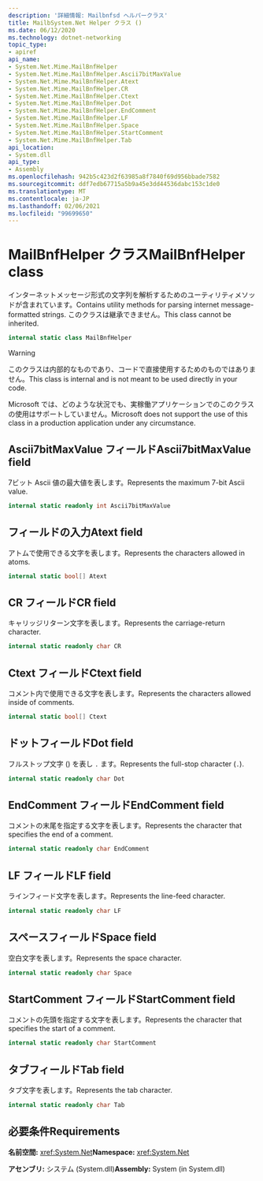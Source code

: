 ```yaml
---
description: '詳細情報: Mailbnfsd ヘルパークラス'
title: MailbSystem.Net Helper クラス ()
ms.date: 06/12/2020
ms.technology: dotnet-networking
topic_type:
- apiref
api_name:
- System.Net.Mime.MailBnfHelper
- System.Net.Mime.MailBnfHelper.Ascii7bitMaxValue
- System.Net.Mime.MailBnfHelper.Atext
- System.Net.Mime.MailBnfHelper.CR
- System.Net.Mime.MailBnfHelper.Ctext
- System.Net.Mime.MailBnfHelper.Dot
- System.Net.Mime.MailBnfHelper.EndComment
- System.Net.Mime.MailBnfHelper.LF
- System.Net.Mime.MailBnfHelper.Space
- System.Net.Mime.MailBnfHelper.StartComment
- System.Net.Mime.MailBnfHelper.Tab
api_location:
- System.dll
api_type:
- Assembly
ms.openlocfilehash: 942b5c423d2f63985a8f7840f69d956bbade7582
ms.sourcegitcommit: ddf7edb67715a5b9a45e3dd44536dabc153c1de0
ms.translationtype: MT
ms.contentlocale: ja-JP
ms.lasthandoff: 02/06/2021
ms.locfileid: "99699650"
---
```

# <a name="mailbnfhelper-class"></a><span data-ttu-id="8ad69-103">MailBnfHelper クラス</span><span class="sxs-lookup"><span data-stu-id="8ad69-103">MailBnfHelper class</span></span>

<span data-ttu-id="8ad69-104">インターネットメッセージ形式の文字列を解析するためのユーティリティメソッドが含まれています。</span><span class="sxs-lookup"><span data-stu-id="8ad69-104">Contains utility methods for parsing internet message-formatted strings.</span></span> <span data-ttu-id="8ad69-105">このクラスは継承できません。</span><span class="sxs-lookup"><span data-stu-id="8ad69-105">This class cannot be inherited.</span></span>

```csharp
internal static class MailBnfHelper
```

> [!WARNING]
> <span data-ttu-id="8ad69-106">このクラスは内部的なものであり、コードで直接使用するためのものではありません。</span><span class="sxs-lookup"><span data-stu-id="8ad69-106">This class is internal and is not meant to be used directly in your code.</span></span>
>
> <span data-ttu-id="8ad69-107">Microsoft では、どのような状況でも、実稼働アプリケーションでのこのクラスの使用はサポートしていません。</span><span class="sxs-lookup"><span data-stu-id="8ad69-107">Microsoft does not support the use of this class in a production application under any circumstance.</span></span>

## <a name="ascii7bitmaxvalue-field"></a><span data-ttu-id="8ad69-108">Ascii7bitMaxValue フィールド</span><span class="sxs-lookup"><span data-stu-id="8ad69-108">Ascii7bitMaxValue field</span></span>

<span data-ttu-id="8ad69-109">7ビット Ascii 値の最大値を表します。</span><span class="sxs-lookup"><span data-stu-id="8ad69-109">Represents the maximum 7-bit Ascii value.</span></span>

```csharp
internal static readonly int Ascii7bitMaxValue
```

## <a name="atext-field"></a><span data-ttu-id="8ad69-110">フィールドの入力</span><span class="sxs-lookup"><span data-stu-id="8ad69-110">Atext field</span></span>

<span data-ttu-id="8ad69-111">アトムで使用できる文字を表します。</span><span class="sxs-lookup"><span data-stu-id="8ad69-111">Represents the characters allowed in atoms.</span></span>

```csharp
internal static bool[] Atext
```

## <a name="cr-field"></a><span data-ttu-id="8ad69-112">CR フィールド</span><span class="sxs-lookup"><span data-stu-id="8ad69-112">CR field</span></span>

<span data-ttu-id="8ad69-113">キャリッジリターン文字を表します。</span><span class="sxs-lookup"><span data-stu-id="8ad69-113">Represents the carriage-return character.</span></span>

```csharp
internal static readonly char CR
```

## <a name="ctext-field"></a><span data-ttu-id="8ad69-114">Ctext フィールド</span><span class="sxs-lookup"><span data-stu-id="8ad69-114">Ctext field</span></span>

<span data-ttu-id="8ad69-115">コメント内で使用できる文字を表します。</span><span class="sxs-lookup"><span data-stu-id="8ad69-115">Represents the characters allowed inside of comments.</span></span>

```csharp
internal static bool[] Ctext
```

## <a name="dot-field"></a><span data-ttu-id="8ad69-116">ドットフィールド</span><span class="sxs-lookup"><span data-stu-id="8ad69-116">Dot field</span></span>

<span data-ttu-id="8ad69-117">フルストップ文字 () を表し `.` ます。</span><span class="sxs-lookup"><span data-stu-id="8ad69-117">Represents the full-stop character (`.`).</span></span>

```csharp
internal static readonly char Dot
```

## <a name="endcomment-field"></a><span data-ttu-id="8ad69-118">EndComment フィールド</span><span class="sxs-lookup"><span data-stu-id="8ad69-118">EndComment field</span></span>

<span data-ttu-id="8ad69-119">コメントの末尾を指定する文字を表します。</span><span class="sxs-lookup"><span data-stu-id="8ad69-119">Represents the character that specifies the end of a comment.</span></span>

```csharp
internal static readonly char EndComment
```

## <a name="lf-field"></a><span data-ttu-id="8ad69-120">LF フィールド</span><span class="sxs-lookup"><span data-stu-id="8ad69-120">LF field</span></span>

<span data-ttu-id="8ad69-121">ラインフィード文字を表します。</span><span class="sxs-lookup"><span data-stu-id="8ad69-121">Represents the line-feed character.</span></span>

```csharp
internal static readonly char LF
```

## <a name="space-field"></a><span data-ttu-id="8ad69-122">スペースフィールド</span><span class="sxs-lookup"><span data-stu-id="8ad69-122">Space field</span></span>

<span data-ttu-id="8ad69-123">空白文字を表します。</span><span class="sxs-lookup"><span data-stu-id="8ad69-123">Represents the space character.</span></span>

```csharp
internal static readonly char Space
```

## <a name="startcomment-field"></a><span data-ttu-id="8ad69-124">StartComment フィールド</span><span class="sxs-lookup"><span data-stu-id="8ad69-124">StartComment field</span></span>

<span data-ttu-id="8ad69-125">コメントの先頭を指定する文字を表します。</span><span class="sxs-lookup"><span data-stu-id="8ad69-125">Represents the character that specifies the start of a comment.</span></span>

```csharp
internal static readonly char StartComment
```

## <a name="tab-field"></a><span data-ttu-id="8ad69-126">タブフィールド</span><span class="sxs-lookup"><span data-stu-id="8ad69-126">Tab field</span></span>

<span data-ttu-id="8ad69-127">タブ文字を表します。</span><span class="sxs-lookup"><span data-stu-id="8ad69-127">Represents the tab character.</span></span>

```csharp
internal static readonly char Tab
```

## <a name="requirements"></a><span data-ttu-id="8ad69-128">必要条件</span><span class="sxs-lookup"><span data-stu-id="8ad69-128">Requirements</span></span>

<span data-ttu-id="8ad69-129">**名前空間:** <xref:System.Net></span><span class="sxs-lookup"><span data-stu-id="8ad69-129">**Namespace:** <xref:System.Net></span></span>

<span data-ttu-id="8ad69-130">**アセンブリ:** システム (System.dll)</span><span class="sxs-lookup"><span data-stu-id="8ad69-130">**Assembly:** System (in System.dll)</span></span>

